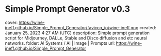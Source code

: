 # Simple Prompt Generator v0.3

cover: https://wine-ineff.github.io/Simple_Prompt_Generator/favicon_io/wine-ineff.png
created: January 25, 2023 4:27 AM (UTC)
description: Simple prompt generation script for Midjourney, DALLe, Stable and Disco diffusion and etc neural networks.
folder: AI Systems / AI | Image | Prompts
url: https://wine-ineff.github.io/Simple_Prompt_Generator